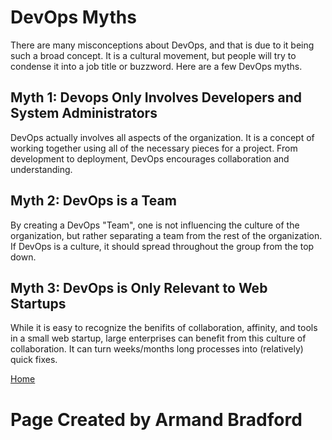 # DevOps Myths

There are many misconceptions about DevOps, and that is due to it being such a broad concept. It is a cultural movement, but people
will try to condense it into a job title or buzzword. Here are a few DevOps myths.

## Myth 1: Devops Only Involves Developers and System Administrators

DevOps actually involves all aspects of the organization. It is a concept of working together using all of the necessary pieces for 
a project. From development to deployment, DevOps encourages collaboration and understanding.

## Myth 2: DevOps is a Team

By creating a DevOps "Team", one is not influencing the culture of the organization, but rather separating a team from the rest of 
the organization. If DevOps is a culture, it should spread throughout the group from the top down.

## Myth 3: DevOps is Only Relevant to Web Startups

While it is easy to recognize the benifits of collaboration, affinity, and tools in a small web startup, large enterprises can 
benefit from this culture of collaboration. It can turn weeks/months long processes into (relatively) quick fixes.

[Home](index.md)


# Page Created by Armand Bradford

